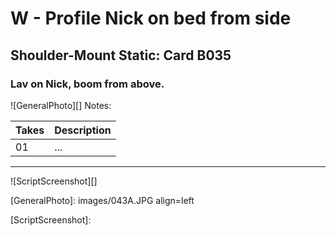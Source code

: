# W - Profile Nick on bed from side

## Shoulder-Mount Static: Card B035

### Lav on Nick, boom from above.

![GeneralPhoto][]
Notes: 

| Takes | Description |
|:---|:----|
| 01 | ... |

----

![ScriptScreenshot][]


[GeneralPhoto]:  images/043A.JPG align=left

[ScriptScreenshot]: 